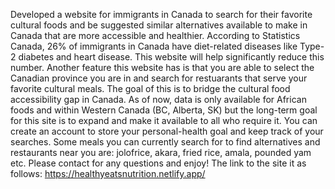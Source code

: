 Developed a website for immigrants in Canada to search for their favorite cultural foods and be suggested similar alternatives available to make in Canada that are more accessible and healthier. According to Statistics Canada, 26% of immigrants in Canada have diet-related diseases like Type-2 diabetes and heart disease. This website will help significantly reduce this number. Another feature this website has is that you are able to select the Canadian province you are in and search for restuarants that serve your favorite cultural meals. The goal of this is to bridge the cultural food accessibility gap in Canada. As of now, data is only available for African foods and within Western Canada (BC, Alberta, SK) but the long-term goal for this site is to expand and make it available to all who require it. You can create an account to store your personal-health goal and keep track of your searches. Some meals you can currently search for to find alternatives and restaurants near you are: jolofrice, akara, fried rice, amala, pounded yam etc. Please contact for any questions and enjoy! The link to the site it as follows: https://healthyeatsnutrition.netlify.app/
